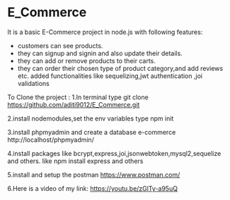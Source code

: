 # E_Commerce
It is a basic E-Commerce project in node.js with following features:
- customers can see products.
- they can signup and signin and also update their details.
- they can add or remove products to their carts.
- they can order their chosen type of product category,and add reviews etc.
added functionalities like sequelizing,jwt authentication ,joi validations


To Clone the project :
 1.In terminal type git clone https://github.com/aditi9012/E_Commerce.git
  
 2.install nodemodules,set the env variables
    type npm init 
    
 3.install phpmyadmin and create a database e-commerce 
    http://localhost/phpmyadmin/
    
 4.install packages like bcrypt,express,joi,jsonwebtoken,mysql2,sequelize and others.
    like npm install express and others
    
 5.install and setup the postman
    https://www.postman.com/
    
 6.Here is a video of my link:
    https://youtu.be/zGlTy-a95uQ
